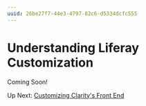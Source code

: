 ```yaml
---
uuid: 26be27f7-44e3-4797-82c6-d5334dcfc555
---
```

# Understanding Liferay Customization

Coming Soon!

Up Next: [Customizing Clarity's Front End](./customizing-claritys-front-end.md)
<!--
CX material:

Client extensions transform Liferay customization, whether Liferay SaaS, PaaS, or Self-Hosted. Unlike custom OSGi plugins that are woven into the Liferay portal fabric, client extensions operate independently, interacting with the platform via well-defined APIs. This decoupling ensures that custom solutions remain intact even as the platform undergoes updates, significantly reducing maintenance overhead. On the other hand, a buggy or broken client extension won't disrupt Liferay's core out-of-the-box functionality. Additionally, since client extensions are language and framework agnostic, they free developers to use their preferred technologies and follow their own development cycle. 

Beyond development efficiency, client extensions improve application performance and scalability. By selectively applying extensions to specific pages or components, organizations can optimize resource utilization and enhance user experience. Client extensions make customization more agile, adaptable, and future-proof. Their ability to coexist with out-of-the-box features solidifies client extensions as the preferred method for building custom solutions with Liferay.

There are four types of client extensions you can implement with Liferay:

* Frontend client extensions provide resources that affect Liferay's presentation layer.
* Batch client extensions provide data entities to your Liferay instance via headless batch endpoints.
* Microservice client extensions are external applications that execute actions triggered by events in your Liferay instance.
* Configuration client extensions configure settings for your Liferay instance.

In this article, you'll work with several frontend client extensions that customize Clarity's appearance. Later in this module, you'll use batch and microservice client extensions to set up a custom distributor onboarding solution for Clarity.
-->